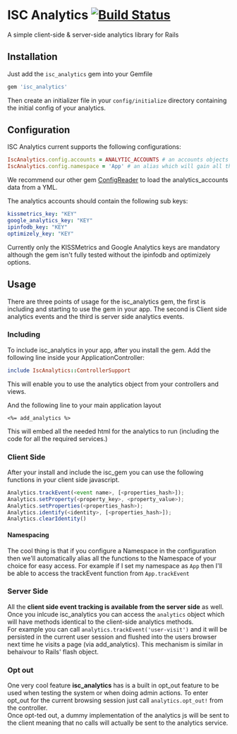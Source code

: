 # ISC Analytics [![Build Status](https://travis-ci.org/TheGiftsProject/isc_analytics.png?branch=master)](https://travis-ci.org/TheGiftsProject/isc_analytics)
A simple client-side & server-side analytics library for Rails

## Installation 

Just add the `isc_analytics` gem into your Gemfile

```ruby
gem 'isc_analytics'
```

Then create an initializer file in your `config/initialize` directory containing the initial config of your analytics.

## Configuration

ISC Analytics current supports the following configurations:


```ruby
IscAnalytics.config.accounts = ANALYTIC_ACCOUNTS # an accounts objects (preferably using ConfigReader)
IscAnalytics.config.namespace = 'App' # an alias which will gain all the analytics behivour in the clientside.
```

We recommend our other gem [ConfigReader](https://github.com/TheGiftsProject/configreader) to load the analytics_accounts data from a YML.

The analytics accounts should contain the following sub keys:

```yml
kissmetrics_key: "KEY"
google_analytics_key: "KEY"
ipinfodb_key: "KEY"
optimizely_key: "KEY"
``` 

Currently only the KISSMetrics and Google Analytics keys are mandatory although the gem isn't fully tested without the ipinfodb and optimizely options.

## Usage

There are three points of usage for the isc_analytics gem, the first is including and starting to use the gem in your app. The second is Client side analytics events and the third is server side analytics events.

### Including

To include isc_analytics in your app, after you install the gem.
Add the following line inside your ApplicationController:

```ruby
include IscAnalytics::ControllerSupport
```
This will enable you to use the analytics object from your controllers and views.

And the following line to your main application layout

```erb
<%= add_analytics %>
```

This will embed all the needed html for the analytics to run (including the code for all the required services.)

### Client Side

After your install and include the isc_gem you can use the following functions in your client side javascript.

```js
Analytics.trackEvent(<event name>, [<properties_hash>]);
Analytics.setProperty(<property_key>, <property_value>);
Analytics.setProperties(<properties_hash>);
Analytics.identify(<identity>, [<properties_hash>]);
Analytics.clearIdentity()
```

#### Namespacing
The cool thing is that if you configure a Namespace in the configuration then we'll automatically alias all the functions to the Namespace of your choice for easy access.
For example if I set my namespace as `App` then I'll be able to access the trackEvent function from `App.trackEvent`

### Server Side

All the **client side event tracking is available from the server side** as well. Once you inlcude isc_analytics you can access the `analytics` object which will have methods identical to the client-side analytics methods.  
For example you can call `analytics.trackEvent('user-visit')` and it will be persisted in the current user session and flushed into the users browser next time he visits a page (via add_analytics). This mechanism is similar in behaivour to Rails' flash object.
 
### Opt out

One very cool feature **isc_analytics** has is a built in opt_out feature to be used when testing the system or when doing admin actions. 
To enter opt_out for the current browsing session just call `analytics.opt_out!` from the controller.  
Once opt-ted out, a dummy implementation of the analytics js will be sent to the client meaning that no calls will actually be sent to the analytics service.

